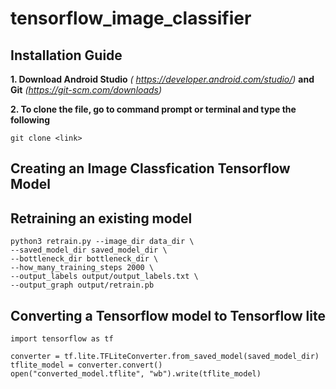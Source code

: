 # tensorflow_image_classifier

## Installation Guide

**1. Download Android Studio** *( https://developer.android.com/studio/)*   **and Git**  *(https://git-scm.com/downloads)* <br/>

**2. To clone the file, go to command prompt or terminal and type the following**
```
git clone <link>
```

## Creating an Image Classfication Tensorflow Model



## Retraining an existing model

```
python3 retrain.py --image_dir data_dir \
--saved_model_dir saved_model_dir \
--bottleneck_dir bottleneck_dir \
--how_many_training_steps 2000 \
--output_labels output/output_labels.txt \
--output_graph output/retrain.pb
```

## Converting a Tensorflow model to Tensorflow lite

```
import tensorflow as tf

converter = tf.lite.TFLiteConverter.from_saved_model(saved_model_dir)
tflite_model = converter.convert()
open("converted_model.tflite", "wb").write(tflite_model)
```
